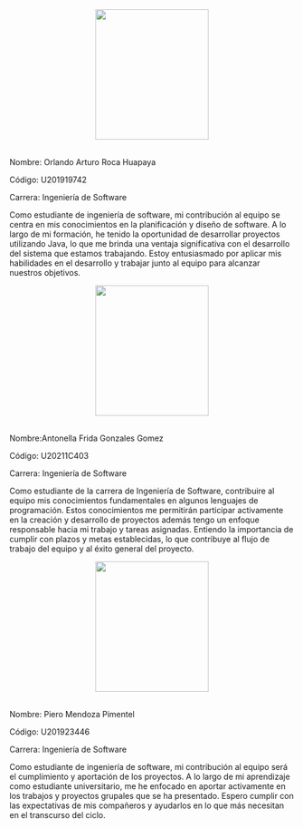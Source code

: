 <tr>
    <td style="border: 1px solid #dddddd; padding: 8px;">
      <center><img src="https://cdn.discordapp.com/attachments/782453162409328641/1150006514816397382/Imagen_de_WhatsApp_2023-08-18_a_las_11.10.11.jpg"width="200" height="230"></center>
    </td>
  </tr>
<br>

Nombre: Orlando Arturo Roca Huapaya

Código: U201919742

Carrera: Ingeniería de Software

Como estudiante de ingeniería de software, mi contribución al equipo se centra en mis conocimientos en la planificación y diseño de software. A lo largo de mi formación, he tenido la oportunidad de desarrollar proyectos utilizando Java, lo que me brinda una ventaja significativa con el desarrollo del sistema que estamos trabajando. Estoy entusiasmado por aplicar mis habilidades en el desarrollo y trabajar junto al equipo para alcanzar nuestros objetivos.


<tr>
    <td style="border: 1px solid #dddddd; padding: 8px;">
      <center><img src="https://cdn.discordapp.com/attachments/891740823924903949/1154793605223948338/Imagen_de_WhatsApp_2023-08-18_a_las_18.26.31.jpg"width="200" height="230"></center>
    </td>
  </tr>
<br>

Nombre:Antonella Frida Gonzales Gomez

Código: U20211C403

Carrera: Ingeniería de Software

Como estudiante de la carrera de Ingeniería de Software, contribuire al equipo mis conocimientos fundamentales en algunos lenguajes de programación. Estos conocimientos me permitirán participar activamente en la creación y desarrollo de proyectos además tengo un enfoque responsable hacia mi trabajo y tareas asignadas. Entiendo la importancia de cumplir con plazos y metas establecidas, lo que contribuye al flujo de trabajo del equipo y al éxito general del proyecto.


<tr>
    <td style="border: 1px solid #dddddd; padding: 8px;">
      <center><img src="https://cdn.discordapp.com/attachments/323597812694777858/1154879514472628378/foto.jpg"width="200" height="230"></center>
    </td>
  </tr>
<br>

Nombre: Piero Mendoza Pimentel

Código: U201923446

Carrera: Ingeniería de Software

Como estudiante de ingeniería de software, mi contribución al equipo será el cumplimiento y aportación de los proyectos. A lo largo de mi aprendizaje como estudiante universitario, me he enfocado en aportar activamente en los trabajos y proyectos grupales que se ha presentado. Espero cumplir con las expectativas de mis compañeros y ayudarlos en lo que más necesitan en el transcurso del ciclo.